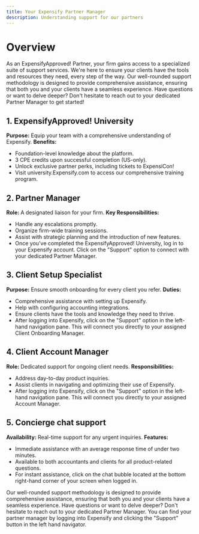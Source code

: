```yaml
---
title: Your Expensify Partner Manager
description: Understanding support for our partners
---
```


# Overview
As an ExpensifyApproved! Partner, your firm gains access to a specialized suite of support services. We're here to ensure your clients have the tools and resources they need, every step of the way.
Our well-rounded support methodology is designed to provide comprehensive assistance, ensuring that both you and your clients have a seamless experience. Have questions or want to delve deeper? Don't hesitate to reach out to your dedicated Partner Manager to get started!


## 1. ExpensifyApproved! University
**Purpose:** Equip your team with a comprehensive understanding of Expensify.
**Benefits:**
- Foundation-level knowledge about the platform.
- 3 CPE credits upon successful completion (US-only).
- Unlock exclusive partner perks, including tickets to ExpensiCon!
- Visit university.Expensify.com to access our comprehensive training program.

## 2. Partner Manager
**Role:** A designated liaison for your firm.
**Key Responsibilities:**
- Handle any escalations promptly.
- Organize firm-wide training sessions.
- Assist with strategic planning and the introduction of new features.
- Once you've completed the ExpensifyApproved! University, log in to your Expensify account. Click on the "Support" option to connect with your dedicated Partner Manager.


## 3. Client Setup Specialist
**Purpose:** Ensure smooth onboarding for every client you refer.
**Duties:**
- Comprehensive assistance with setting up Expensify.
- Help with configuring accounting integrations.
- Ensure clients have the tools and knowledge they need to thrive.
- After logging into Expensify, click on the "Support" option in the left-hand navigation pane. This will connect you directly to your assigned Client Onboarding Manager.

## 4. Client Account Manager
**Role:** Dedicated support for ongoing client needs.
**Responsibilities:**
- Address day-to-day product inquiries.
- Assist clients in navigating and optimizing their use of Expensify.
- After logging into Expensify, click on the "Support" option in the left-hand navigation pane. This will connect you directly to your assigned Account Manager.

## 5. Concierge chat support
**Availability:** Real-time support for any urgent inquiries.
**Features:**
- Immediate assistance with an average response time of under two minutes.
- Available to both accountants and clients for all product-related questions.
- For instant assistance, click on the chat bubble located at the bottom right-hand corner of your screen when logged in.


Our well-rounded support methodology is designed to provide comprehensive assistance, ensuring that both you and your clients have a seamless experience. Have questions or want to delve deeper? Don't hesitate to reach out to your dedicated Partner Manager. You can find your partner manager by logging into Expensify and clicking the "Support" button in the left hand navigator. 
